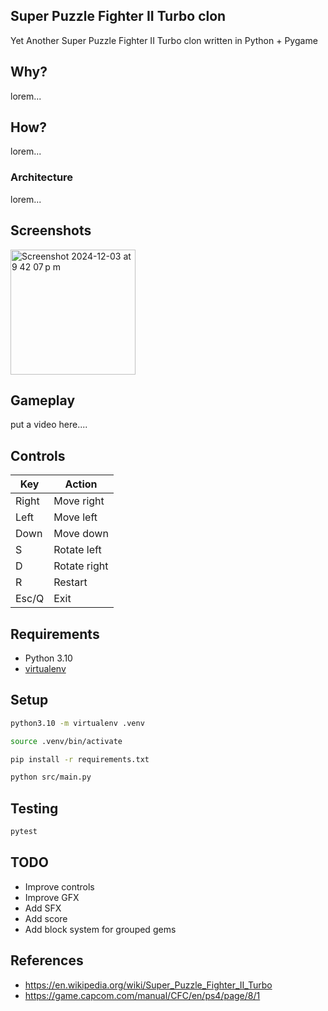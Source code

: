 ## Super Puzzle Fighter II Turbo clon

Yet Another Super Puzzle Fighter II Turbo clon written in Python + Pygame

## Why?

lorem...

## How?

lorem...

### Architecture

lorem...

## Screenshots

<img width="200" alt="Screenshot 2024-12-03 at 9 42 07 p m" src="https://github.com/user-attachments/assets/8e37d7ae-ba20-4845-8fe0-f8c281c86467">

## Gameplay

put a video here....

## Controls

| Key   | Action        |
|-------|---------------|
| Right | Move right    |
| Left  | Move left     |
| Down  | Move down     |
| S     | Rotate left   |
| D     | Rotate right  |
| R     | Restart       |
| Esc/Q | Exit          |

## Requirements

- Python 3.10
- [virtualenv](https://virtualenv.pypa.io/en/latest/)

## Setup

```bash
python3.10 -m virtualenv .venv
```

```bash
source .venv/bin/activate
```

```bash
pip install -r requirements.txt
```

```bash
python src/main.py
```

## Testing

```bash
pytest
```

## TODO

- Improve controls
- Improve GFX
- Add SFX
- Add score
- Add block system for grouped gems

## References

- https://en.wikipedia.org/wiki/Super_Puzzle_Fighter_II_Turbo
- https://game.capcom.com/manual/CFC/en/ps4/page/8/1
